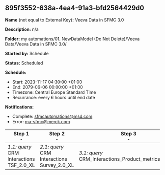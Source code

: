 ## 895f3552-638a-4ea4-91a3-bfd2564429d0

**Name** (not equal to External Key)**:** Veeva Data in SFMC 3.0

**Description:** n/a

**Folder:** my automations/01. NewDataModel (Do Not Delete)/Veeva Data/Veeva Data in SFMC 3.0/

**Started by:** Schedule

**Status:** Scheduled

**Schedule:**

* Start: 2023-11-17 04:30:00 +01:00
* End: 2079-06-06 00:00:00 +01:00
* Timezone: Central Europe Standard Time
* Recurrance: every 6 hours until end date

**Notifications:**

* Complete: sfmcautomations@msd.com
* Error: ma-sfmc@merck.com

| Step 1<br>_<small>-</small>_ | Step 2<br>_<small>-</small>_ | Step 3<br>_<small>-</small>_ | Step 4<br>_<small>-</small>_ | Step 5<br>_<small>-</small>_ | Step 6<br>_<small>-</small>_ | Step 7<br>_<small>-</small>_ | Step 8<br>_<small>-</small>_ | Step 9<br>_<small>-</small>_ | Step 10<br>_<small>-</small>_ | Step 11<br>_<small>-</small>_ | Step 12<br>_<small>-</small>_ | Step 13<br>_<small>-</small>_ | Step 14<br>_<small>-</small>_ | Step 15<br>_<small>-</small>_ | Step 16<br>_<small>-</small>_ | Step 17<br>_<small>-</small>_ | Step 18<br>_<small>-</small>_ | Step 19<br>_<small>-</small>_ | Step 20<br>_<small>-</small>_ | Step 21<br>_<small>-</small>_ | Step 22<br>_<small>-</small>_ | Step 23<br>_<small>-</small>_ | Step 24<br>_<small>-</small>_ | Step 25<br>_<small>-</small>_ | Step 26<br>_<small>-</small>_ | Step 27<br>_<small>-</small>_ |
| --- | --- | --- | --- | --- | --- | --- | --- | --- | --- | --- | --- | --- | --- | --- | --- | --- | --- | --- | --- | --- | --- | --- | --- | --- | --- | --- |
| _1.1: query_<br>CRM Interactions TSF_2.0_XL | _2.1: query_<br>CRM Interactions  Survey_2.0_XL | _3.1: query_<br>CRM_Interactions_Product_metrics_2.0_XL | _4.1: query_<br>CRM Interactions Survey_Question_2.0_XL | _5.1: query_<br>CRM Interactions Call2_Detail_2.0_XL | _6.1: query_<br>CRM Interactions Account_2.0_XL | _7.1: query_<br>CRM Interactions Address_2.0_XL | _8.1: query_<br>CRM Interactions Call2_Key_Message_2.0_XL | _9.1: query_<br>CRM Interactions User_2.0_XL | _10.1: query_<br>CRM Interactions Call2_2.0_XL | _11.1: query_<br>CRM Interactions Approved_Document_2.0_XL | _12.1: query_<br>CRM Interactions Call2_Sample_2.0_XL | _13.1: query_<br>CRM Interactions MC_Cycle_Plan_Product_3.0_XL | _14.1: query_<br>CRM Interactions Dynamic_Attribute_3.0_XL | _15.1: query_<br>CRM Interactions MC_Cycle_Plan_Channel_3.0_XL | _16.1: query_<br>CRM Interactions MC_Cycle_Plan_3.0_XL | _17.1: query_<br>CRM Interactions Email_Activity_2.0_XL | _18.1: query_<br>CRM_Interactions Clm_Presentation_2.0_XL | _19.1: query_<br>CRM Interactions _Product_2.0_XL | _20.1: query_<br>CRM Interactions Multichannel_consent_2.0_XL | _21.1: query_<br>CRM Interactions CI_Header_3.0_XL | _22.1: query_<br>CRM Interactions Question_Response_2.0_XL | _23.1: query_<br>CRM Interactions Sent_Email_2.0_XL | _24.1: query_<br>CRM Interactions CI Target Response_3.0_XL | _25.1: query_<br>CRM Interactions Survey_Target_2.0_XL | _26.1: query_<br>CRM Interactions_CI_Question_3.0_XL | _27.1: query_<br>CRM Interactions Cycle_Plan_Target_3.0_XL |
